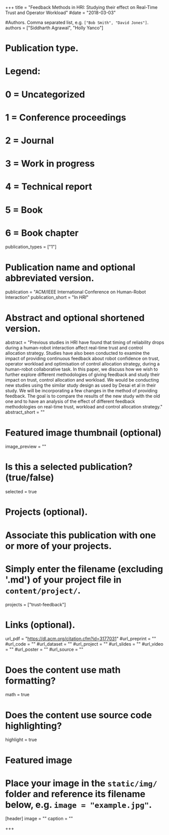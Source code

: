 +++
title = "Feedback Methods in HRI: Studying their effect on Real-Time Trust and Operator Workload"
#date = "2018-03-03"

#Authors. Comma separated list, e.g. `["Bob Smith", "David Jones"]`.
authors = ["Siddharth Agrawal", "Holly Yanco"]

# Publication type.
# Legend:
# 0 = Uncategorized
# 1 = Conference proceedings
# 2 = Journal
# 3 = Work in progress
# 4 = Technical report
# 5 = Book
# 6 = Book chapter
publication_types = ["1"]

# Publication name and optional abbreviated version.
publication = "ACM/IEEE International Conference on Human-Robot Interaction"
publication_short = "In *HRI*"

# Abstract and optional shortened version.
abstract = "Previous studies in HRI have found that timing of reliability drops during a human-robot interaction affect real-time trust and control allocation strategy. Studies have also been conducted to examine the impact of providing continuous feedback about robot confidence on trust, operator workload and optimisation of control allocation strategy, during a human-robot collaborative task. In this paper, we discuss how we wish to further explore different methodologies of giving feedback and study their impact on trust, control allocation and workload. We would be conducting new studies using the similar study design as used by Desai et al in their study. We will be incorporating a few changes in the method of providing feedback. The goal is to compare the results of the new study with the old one and to have an analysis of the effect of different feedback methodologies on real-time trust, workload and control allocation strategy."
abstract_short = ""

# Featured image thumbnail (optional)
image_preview = ""

# Is this a selected publication? (true/false)
selected = true

# Projects (optional).
#   Associate this publication with one or more of your projects.
#   Simply enter the filename (excluding '.md') of your project file in `content/project/`.
projects = ["trust-feedback"]

# Links (optional).
url_pdf = "https://dl.acm.org/citation.cfm?id=3177031"
#url_preprint = ""
#url_code = ""
#url_dataset = ""
#url_project = ""
#url_slides = ""
#url_video = ""
#url_poster = ""
#url_source = ""

# Does the content use math formatting?
math = true

# Does the content use source code highlighting?
highlight = true

# Featured image
# Place your image in the `static/img/` folder and reference its filename below, e.g. `image = "example.jpg"`.
[header]
image = ""
caption = ""

+++

